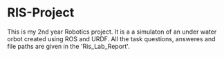 # RIS-Project

This is my 2nd year Robotics project. It is a a simulaton of an under water orbot created using ROS and URDF. All the task questions, answeres and file paths are given in the 'Ris_Lab_Report'. 
